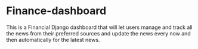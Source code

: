 # Finance-dashboard
This is a Financial Django dashboard that will let users manage and track all the news from their preferred sources and update the news every now and then automatically for the latest news.
